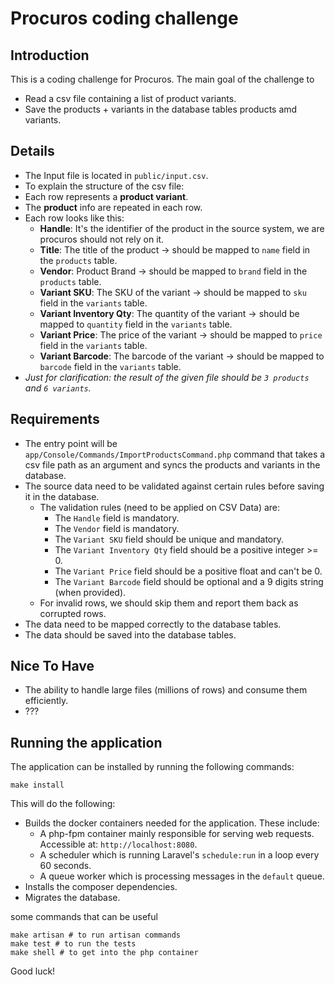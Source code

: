 # Procuros coding challenge

## Introduction
This is a coding challenge for Procuros. The main goal of the challenge to 
- Read a csv file containing a list of product variants.
- Save the products + variants in the database tables products amd variants.

## Details
- The Input file is located in `public/input.csv`.
- To explain the structure of the csv file:
- Each row represents a **product variant**.
- The **product** info are repeated in each row.
- Each row looks like this:
  - **Handle**: It's the identifier of the product in the source system, we are procuros should not rely on it.
  - **Title**: The title of the product -> should be mapped to `name` field in the `products` table.
  - **Vendor**: Product Brand -> should be mapped to `brand` field in the `products` table.
  - **Variant SKU**: The SKU of the variant -> should be mapped to `sku` field in the `variants` table.
  - **Variant Inventory Qty**: The quantity of the variant -> should be mapped to `quantity` field in the `variants` table.
  - **Variant Price**: The price of the variant -> should be mapped to `price` field in the `variants` table.
  - **Variant Barcode**: The barcode of the variant -> should be mapped to `barcode` field in the `variants` table.
- _Just for clarification: the result of the given file should be `3 products` and `6 variants`._

## Requirements
- The entry point will be `app/Console/Commands/ImportProductsCommand.php` command that takes a csv file path as an argument and syncs the products and variants in the database.
- The source data need to be validated against certain rules before saving it in the database.
  - The validation rules (need to be applied on CSV Data) are:
    - The `Handle` field is mandatory.
    - The `Vendor` field is mandatory.
    - The `Variant SKU` field should be unique and mandatory.
    - The `Variant Inventory Qty` field should be a positive integer >= 0.
    - The `Variant Price` field should be a positive float and can't be 0.
    - The `Variant Barcode` field should be optional and a 9 digits string (when provided).
  - For invalid rows, we should skip them and report them back as corrupted rows.
- The data need to be mapped correctly to the database tables.
- The data should be saved into the database tables.

## Nice To Have
- The ability to handle large files (millions of rows) and consume them efficiently.
- ??? 

## Running the application
The application can be installed by running the following commands:

```
make install
```

This will do the following:
- Builds the docker containers needed for the application. These include:
    - A php-fpm container mainly responsible for serving web requests. Accessible at: `http://localhost:8080`.
    - A scheduler which is running Laravel's `schedule:run` in a loop every 60 seconds.
    - A queue worker which is processing messages in the `default` queue.
- Installs the composer dependencies.
- Migrates the database.

some commands that can be useful
    
    
    make artisan # to run artisan commands
    make test # to run the tests
    make shell # to get into the php container

Good luck!
